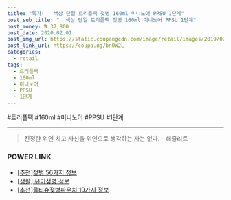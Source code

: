 ```yaml
--- 
title: "특가!   색상 단일 트리플팩 젖병 160ml 미니노어 PPSU 1단계" 
post_sub_title: "  색상 단일 트리플팩 젖병 160ml 미니노어 PPSU 1단계" 
post_money: ₩ 37,800 
post_date: 2020.02.01 
post_img_url: https://static.coupangcdn.com/image/retail/images/2019/02/22/17/2/50e53f28-c8df-4076-b9b2-ccab278f8bd8.jpg 
post_link_url: https://coupa.ng/bnOW2L 
categories: 
  - retail 
tags: 
  - 트리플팩 
  - 160ml 
  - 미니노어 
  - PPSU 
  - 1단계 
--- 
```

  #트리플팩 #160ml #미니노어 #PPSU #1단계 
<hr> 

> 진정한 위인 치고 자신을 위인으로 생각하는 자는 없다. - 해즐리트 


### POWER LINK

* <a href="https://blog.naver.com/fasyy4321/221792601895" target="_blank">[추천]젖병 56가지 정보</a>
* <a href="https://blog.naver.com/fasyy4321/221759496934" target="_blank"> [생활] 유미젖병 정보 </a>
* <a href="https://blog.naver.com/fasyy4321/221790646468" target="_blank">[추천]물티슈젖병파우치 19가지 정보</a>
